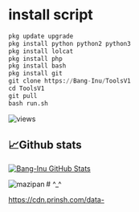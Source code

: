 # install script
```python
pkg update upgrade
pkg install python python2 python3
pkg install lolcat
pkg install php
pkg install bash
pkg install git
git clone https://Bang-Inu/ToolsV1
cd ToolsV1
git pull
bash run.sh
```

<img src="https://komarev.com/ghpvc/?username=Bang-Inu&label=Views&color=green&style=plastic" alt="views">
<h2>📈Github stats</h2>
<a href="https://github.com/Bang-Inu">
  <img align="center" src="https://github-readme-stats.vercel.app/api?username=Bang-Inu&count_private=true&show_icons=true&hide_border=false&custom_title=Bang-Inu%20Github%20Stats&include_all_commits=true&hide=issues&theme=tokyonight" alt="Bang-Inu GitHub Stats" />
</a>
<br>
<p><img align="left" src="https://github-readme-stats.vercel.app/api/top-langs?username=Bang-Inu&show_icons=true&locale=en&layout=compact&theme=nightowl" alt="mazipan" /></p>
# ^_^

https://cdn.prinsh.com/data-
